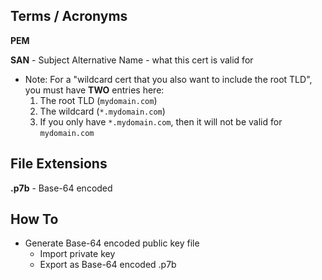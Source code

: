 ## Terms / Acronyms

**PEM**

**SAN** - Subject Alternative Name - what this cert is valid for
- Note: For a "wildcard cert that you also want to include the root TLD", you must have **TWO** entries here:
    1. The root TLD (`mydomain.com`)
    2. The wildcard (`*.mydomain.com`)  
    3. If you only have `*.mydomain.com`, then it will not be valid for `mydomain.com`

## File Extensions

**.p7b** - Base-64 encoded 

## How To

- Generate Base-64 encoded public key file
    - Import private key
    - Export as Base-64 encoded .p7b
